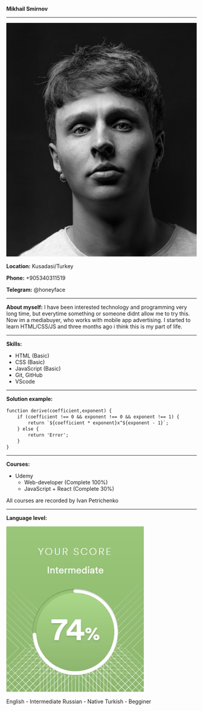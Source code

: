 **Mikhail Smirnov**

---

![photo](img/photo.jpg)

**Location:** Kusadasi/Turkey

**Phone:** +905340311519

**Telegram:** @honeyface

---

**About myself:** I have been interested technology and programming very long time, but everytime something or someone didnt allow me to try this. Now im a mediabuyer, who works with mobile app advertising. I started to learn HTML/CSS/JS and three months ago i think this is my part of life.

---

**Skills:**

-   HTML (Basic)
-   CSS (Basic)
-   JavaScript (Basic)
-   Git, GitHub
-   VScode

---

**Solution example:**

```
function derive(coefficient,exponent) {
    if (coefficient !== 0 && exponent !== 0 && exponent !== 1) {
        return `${coefficient * exponent}x^${exponent - 1}`;
    } else {
        return 'Error';
    }
}
```

---

**Courses:**

-   Udemy
    -   Web-developer (Complete 100%)
    -   JavaScript + React (Complete 30%)

All courses are recorded by Ivan Petrichenko

---

**Language level:**

![language](img/language.jpg)

English - Intermediate
Russian - Native
Turkish - Begginer
